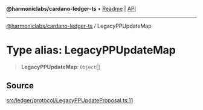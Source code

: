 **@harmoniclabs/cardano-ledger-ts** • [Readme](../README.md) \| [API](../globals.md)

***

[@harmoniclabs/cardano-ledger-ts](../README.md) / LegacyPPUpdateMap

# Type alias: LegacyPPUpdateMap

> **LegacyPPUpdateMap**: `Object`[]

## Source

[src/ledger/protocol/LegacyPPUpdateProposal.ts:11](https://github.com/HarmonicLabs/cardano-ledger-ts/blob/d1659b0/src/ledger/protocol/LegacyPPUpdateProposal.ts#L11)
